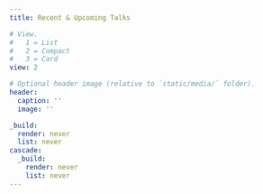 ```yaml
---
title: Recent & Upcoming Talks

# View.
#   1 = List
#   2 = Compact
#   3 = Card
view: 2

# Optional header image (relative to `static/media/` folder).
header:
  caption: ''
  image: ''

_build:
  render: never
  list: never
cascade:
  _build:
    render: never
    list: never
---
```

